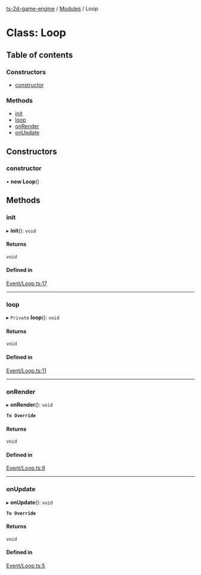 [ts-2d-game-engine](../README.md) / [Modules](../modules.md) / Loop

# Class: Loop

## Table of contents

### Constructors

- [constructor](Loop.md#constructor)

### Methods

- [init](Loop.md#init)
- [loop](Loop.md#loop)
- [onRender](Loop.md#onrender)
- [onUpdate](Loop.md#onupdate)

## Constructors

### constructor

• **new Loop**()

## Methods

### init

▸ **init**(): `void`

#### Returns

`void`

#### Defined in

[Event/Loop.ts:17](https://github.com/Isaque-Claudino-dos-Santos/ts-game-script/blob/2a7898a/src/Event/Loop.ts#L17)

___

### loop

▸ `Private` **loop**(): `void`

#### Returns

`void`

#### Defined in

[Event/Loop.ts:11](https://github.com/Isaque-Claudino-dos-Santos/ts-game-script/blob/2a7898a/src/Event/Loop.ts#L11)

___

### onRender

▸ **onRender**(): `void`

**`To Override`**

#### Returns

`void`

#### Defined in

[Event/Loop.ts:9](https://github.com/Isaque-Claudino-dos-Santos/ts-game-script/blob/2a7898a/src/Event/Loop.ts#L9)

___

### onUpdate

▸ **onUpdate**(): `void`

**`To Override`**

#### Returns

`void`

#### Defined in

[Event/Loop.ts:5](https://github.com/Isaque-Claudino-dos-Santos/ts-game-script/blob/2a7898a/src/Event/Loop.ts#L5)
